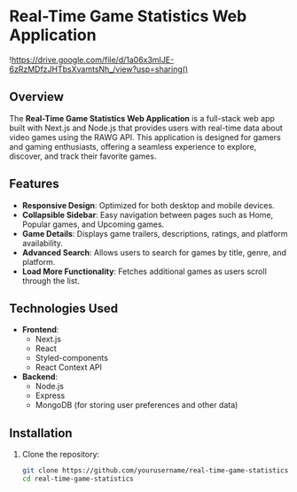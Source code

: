 # Real-Time Game Statistics Web Application

!https://drive.google.com/file/d/1a06x3mIJE-6zRzMDfzJHTbsXvamtsNh_/view?usp=sharing() 
## Overview
The **Real-Time Game Statistics Web Application** is a full-stack web app built with Next.js and Node.js that provides users with real-time data about video games using the RAWG API. This application is designed for gamers and gaming enthusiasts, offering a seamless experience to explore, discover, and track their favorite games.

## Features
- **Responsive Design**: Optimized for both desktop and mobile devices.
- **Collapsible Sidebar**: Easy navigation between pages such as Home, Popular games, and Upcoming games.
- **Game Details**: Displays game trailers, descriptions, ratings, and platform availability.
- **Advanced Search**: Allows users to search for games by title, genre, and platform.
- **Load More Functionality**: Fetches additional games as users scroll through the list.

## Technologies Used
- **Frontend**: 
  - Next.js
  - React
  - Styled-components
  - React Context API
- **Backend**: 
  - Node.js
  - Express 
  - MongoDB (for storing user preferences and other data)

## Installation
1. Clone the repository:
   ```bash
   git clone https://github.com/yourusername/real-time-game-statistics.git
   cd real-time-game-statistics
